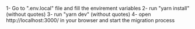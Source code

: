 1- Go to ".env.local" file and fill the envirement variables
2- run "yarn install" (without quotes)
3- run "yarn dev"  (without quotes)
4- open http://localhost:3000/ in your browser and start the migration process